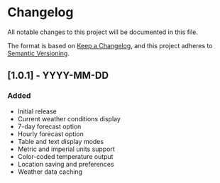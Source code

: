 # Changelog

All notable changes to this project will be documented in this file.

The format is based on [Keep a Changelog](https://keepachangelog.com/en/1.0.0/),
and this project adheres to [Semantic Versioning](https://semver.org/spec/v2.0.0.html).

## [1.0.1] - YYYY-MM-DD

### Added

- Initial release
- Current weather conditions display
- 7-day forecast option
- Hourly forecast option
- Table and text display modes
- Metric and imperial units support
- Color-coded temperature output
- Location saving and preferences
- Weather data caching
